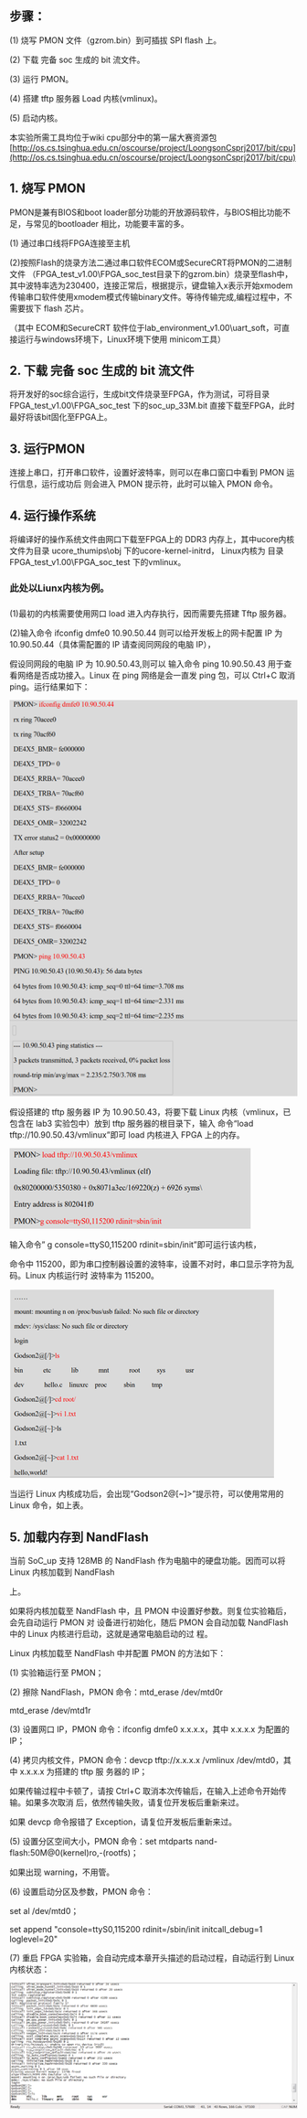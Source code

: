 ## 步骤：

\(1\) 烧写 PMON 文件（gzrom.bin）到可插拔 SPI flash 上。

\(2\) 下载 完备 soc 生成的 bit 流文件。

\(3\) 运行 PMON。

\(4\) 搭建 tftp 服务器 Load 内核\(vmlinux\)。

\(5\) 启动内核。

本实验所需工具均位于wiki cpu部分中的第一届大赛资源包[http://os.cs.tsinghua.edu.cn/oscourse/project/LoongsonCsprj2017/bit/cpu](http://os.cs.tsinghua.edu.cn/oscourse/project/LoongsonCsprj2017/bit/cpu)



## 1. 烧写 PMON

PMON是兼有BIOS和boot loader部分功能的开放源码软件，与BIOS相比功能不足，与常见的bootloader 相比，功能要丰富的多。

\(1\) 通过串口线将FPGA连接至主机

\(2\)按照Flash的烧录方法二通过串口软件ECOM或SecureCRT将PMON的二进制文件 （FPGA\_test\_v1.00\FPGA\_soc\_test目录下的gzrom.bin）烧录至flash中，其中波特率选为230400，连接正常后，根据提示，键盘输入x表示开始xmodem传输串口软件使用xmodem模式传输binary文件。等待传输完成,编程过程中，不需要拔下 flash 芯片。

（其中 ECOM和SecureCRT 软件位于lab\_environment\_v1.00\uart\_soft，可直接运行与windows环境下，Linux环境下使用 minicom工具）

## 2. 下载 完备 soc 生成的 bit 流文件

将开发好的soc综合运行，生成bit文件烧录至FPGA，作为测试，可将目录FPGA\_test\_v1.00\FPGA\_soc\_test 下的soc\_up\_33M.bit 直接下载至FPGA，此时最好将该bit固化至FPGA上。

## 3. 运行PMON

连接上串口，打开串口软件，设置好波特率，则可以在串口窗口中看到 PMON 运行信息，运行成功后 则会进入 PMON 提示符，此时可以输入 PMON 命令。

## 4. 运行操作系统

将编译好的操作系统文件由网口下载至FPGA上的 DDR3 内存上，其中ucore内核文件为目录 ucore\_thumips\obj   下的ucore-kernel-initrd， Linux内核为 目录 FPGA\_test\_v1.00\FPGA\_soc\_test 下的vmlinux。

### 此处以Liunx内核为例。

### 

\(1\)最初的内核需要使用网口 load 进入内存执行，因而需要先搭建 Tftp 服务器。

\(2\)输入命令 ifconfig dmfe0 10.90.50.44 则可以给开发板上的网卡配置 IP 为 10.90.50.44（具体需配置的 IP 请查阅同网段的电脑 IP），

假设同网段的电脑 IP 为 10.90.50.43,则可以 输入命令 ping 10.90.50.43 用于查看网络是否成功接入。Linux 在 ping 网络是会一直发 ping 包，可以 Ctrl+C 取消 ping。运行结果如下：

![](/assets/os1)

假设搭建的 tftp 服务器 IP 为 10.90.50.43，将要下载 Linux 内核（vmlinux，已包含在 lab3 实验包中）放到 tftp 服务器的根目录下，输入 命令“load tftp://10.90.50.43/vmlinux”即可 load 内核进入 FPGA 上的内存。

![](/assets/os2)

输入命令” g console=ttyS0,115200 rdinit=sbin/init”即可运行该内核，

命令中 115200，即为串口控制器设置的波特率，设置不对时，串口显示字符为乱码。Linux 内核运行时 波特率为 115200。

![](/assets/os3)

当运行 Linux 内核成功后，会出现“Godson2@\[~\]&gt;”提示符，可以使用常用的 Linux 命令，如上表。

## 5. 加载内存到 NandFlash

当前 SoC\_up 支持 128MB 的 NandFlash 作为电脑中的硬盘功能。因而可以将 Linux 内核加载到 NandFlash

上。

如果将内核加载至 NandFlash 中，且 PMON 中设置好参数。则复位实验箱后，会先自动运行 PMON 对 设备进行初始化，随后 PMON 会自动加载 NandFlash 中的 Linux 内核进行启动，这就是通常电脑启动的过 程。

Linux 内核加载至 NandFlash 中并配置 PMON 的方法如下：

\(1\) 实验箱运行至 PMON；

\(2\) 擦除 NandFlash，PMON 命令：mtd\_erase /dev/mtd0r

mtd\_erase /dev/mtd1r

\(3\) 设置网口 IP，PMON 命令：ifconfig dmfe0 x.x.x.x，其中 x.x.x.x 为配置的 IP；

\(4\) 拷贝内核文件，PMON 命令：devcp tftp://x.x.x.x /vmlinux /dev/mtd0，其中 x.x.x.x 为搭建的 tftp 服 务器的 IP；

如果传输过程中卡顿了，请按 Ctrl+C 取消本次传输后，在输入上述命令开始传输。如果多次取消 后，依然传输失败，请复位开发板后重新来过。

如果 devcp 命令报错了 Exception，请复位开发板后重新来过。

\(5\) 设置分区空间大小，PMON 命令：set mtdparts nand-flash:50M@0\(kernel\)ro,-\(rootfs\)；

如果出现 warning，不用管。

\(6\) 设置启动分区及参数，PMON 命令：

set al /dev/mtd0；

set append "console=ttyS0,115200 rdinit=/sbin/init initcall\_debug=1 loglevel=20"

\(7\) 重启 FPGA 实验箱，会自动完成本章开头描述的启动过程，自动运行到 Linux 内核状态：

![](/assets/os4)

